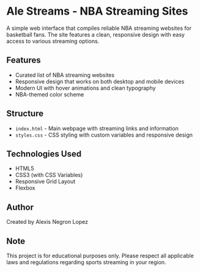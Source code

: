 # Ale Streams - NBA Streaming Sites

A simple web interface that compiles reliable NBA streaming websites for basketball fans. The site features a clean, responsive design with easy access to various streaming options.

## Features

- Curated list of NBA streaming websites
- Responsive design that works on both desktop and mobile devices
- Modern UI with hover animations and clean typography
- NBA-themed color scheme

## Structure

- `index.html` - Main webpage with streaming links and information
- `styles.css` - CSS styling with custom variables and responsive design

## Technologies Used

- HTML5
- CSS3 (with CSS Variables)
- Responsive Grid Layout
- Flexbox

## Author

Created by Alexis Negron Lopez

## Note

This project is for educational purposes only. Please respect all applicable laws and regulations regarding sports streaming in your region.

